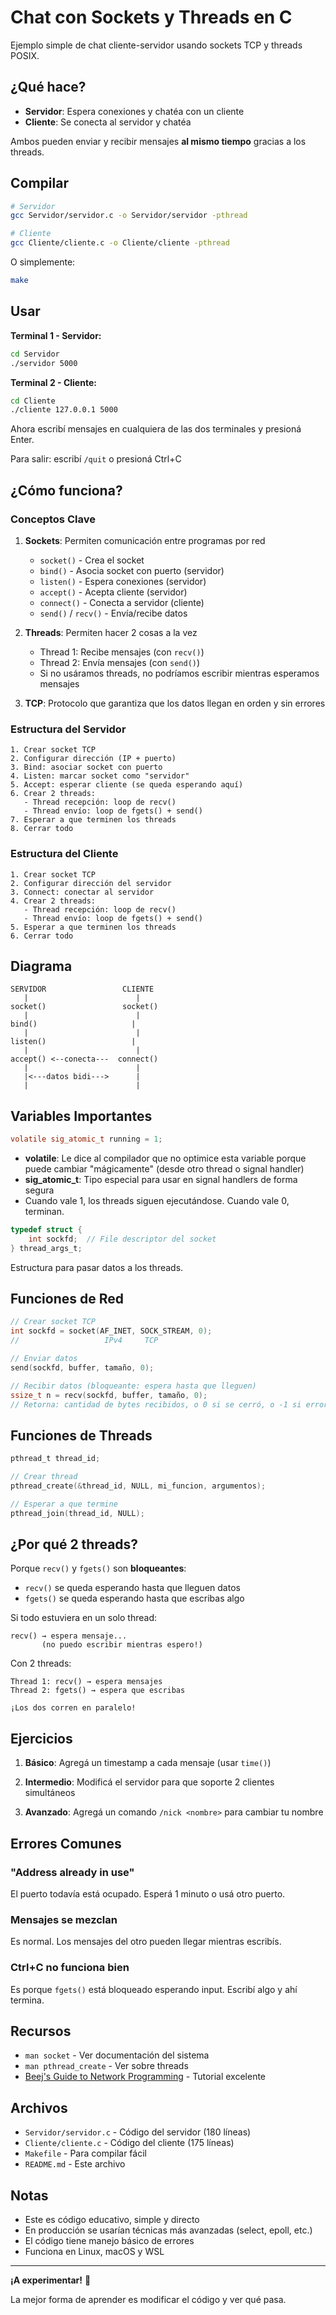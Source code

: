 # Chat con Sockets y Threads en C

Ejemplo simple de chat cliente-servidor usando sockets TCP y threads POSIX.

## ¿Qué hace?

- **Servidor**: Espera conexiones y chatéa con un cliente
- **Cliente**: Se conecta al servidor y chatéa

Ambos pueden enviar y recibir mensajes **al mismo tiempo** gracias a los threads.

## Compilar

```bash
# Servidor
gcc Servidor/servidor.c -o Servidor/servidor -pthread

# Cliente
gcc Cliente/cliente.c -o Cliente/cliente -pthread
```

O simplemente:
```bash
make
```

## Usar

**Terminal 1 - Servidor:**
```bash
cd Servidor
./servidor 5000
```

**Terminal 2 - Cliente:**
```bash
cd Cliente
./cliente 127.0.0.1 5000
```

Ahora escribí mensajes en cualquiera de las dos terminales y presioná Enter.

Para salir: escribí `/quit` o presioná Ctrl+C

## ¿Cómo funciona?

### Conceptos Clave

1. **Sockets**: Permiten comunicación entre programas por red
   - `socket()` - Crea el socket
   - `bind()` - Asocia socket con puerto (servidor)
   - `listen()` - Espera conexiones (servidor)
   - `accept()` - Acepta cliente (servidor)
   - `connect()` - Conecta a servidor (cliente)
   - `send()` / `recv()` - Envía/recibe datos

2. **Threads**: Permiten hacer 2 cosas a la vez
   - Thread 1: Recibe mensajes (con `recv()`)
   - Thread 2: Envía mensajes (con `send()`)
   - Si no usáramos threads, no podríamos escribir mientras esperamos mensajes

3. **TCP**: Protocolo que garantiza que los datos llegan en orden y sin errores

### Estructura del Servidor

```
1. Crear socket TCP
2. Configurar dirección (IP + puerto)
3. Bind: asociar socket con puerto
4. Listen: marcar socket como "servidor"
5. Accept: esperar cliente (se queda esperando aquí)
6. Crear 2 threads:
   - Thread recepción: loop de recv()
   - Thread envío: loop de fgets() + send()
7. Esperar a que terminen los threads
8. Cerrar todo
```

### Estructura del Cliente

```
1. Crear socket TCP
2. Configurar dirección del servidor
3. Connect: conectar al servidor
4. Crear 2 threads:
   - Thread recepción: loop de recv()
   - Thread envío: loop de fgets() + send()
5. Esperar a que terminen los threads
6. Cerrar todo
```

## Diagrama

```
SERVIDOR                 CLIENTE
   |                        |
socket()                 socket()
   |                        |
bind()                     |
   |                        |
listen()                   |
   |                        |
accept() <--conecta---  connect()
   |                        |
   |<---datos bidi--->      |
   |                        |
```

## Variables Importantes

```c
volatile sig_atomic_t running = 1;
```
- **volatile**: Le dice al compilador que no optimice esta variable porque puede cambiar "mágicamente" (desde otro thread o signal handler)
- **sig_atomic_t**: Tipo especial para usar en signal handlers de forma segura
- Cuando vale 1, los threads siguen ejecutándose. Cuando vale 0, terminan.

```c
typedef struct {
    int sockfd;  // File descriptor del socket
} thread_args_t;
```
Estructura para pasar datos a los threads.

## Funciones de Red

```c
// Crear socket TCP
int sockfd = socket(AF_INET, SOCK_STREAM, 0);
//                   IPv4     TCP

// Enviar datos
send(sockfd, buffer, tamaño, 0);

// Recibir datos (bloqueante: espera hasta que lleguen)
ssize_t n = recv(sockfd, buffer, tamaño, 0);
// Retorna: cantidad de bytes recibidos, o 0 si se cerró, o -1 si error
```

## Funciones de Threads

```c
pthread_t thread_id;

// Crear thread
pthread_create(&thread_id, NULL, mi_funcion, argumentos);

// Esperar a que termine
pthread_join(thread_id, NULL);
```

## ¿Por qué 2 threads?

Porque `recv()` y `fgets()` son **bloqueantes**:
- `recv()` se queda esperando hasta que lleguen datos
- `fgets()` se queda esperando hasta que escribas algo

Si todo estuviera en un solo thread:
```
recv() → espera mensaje...
       (no puedo escribir mientras espero!)
```

Con 2 threads:
```
Thread 1: recv() → espera mensajes
Thread 2: fgets() → espera que escribas

¡Los dos corren en paralelo!
```

## Ejercicios

1. **Básico**: Agregá un timestamp a cada mensaje (usar `time()`)

2. **Intermedio**: Modificá el servidor para que soporte 2 clientes simultáneos

3. **Avanzado**: Agregá un comando `/nick <nombre>` para cambiar tu nombre

## Errores Comunes

### "Address already in use"
El puerto todavía está ocupado. Esperá 1 minuto o usá otro puerto.

### Mensajes se mezclan
Es normal. Los mensajes del otro pueden llegar mientras escribís.

### Ctrl+C no funciona bien
Es porque `fgets()` está bloqueado esperando input. Escribí algo y ahí termina.

## Recursos

- `man socket` - Ver documentación del sistema
- `man pthread_create` - Ver sobre threads
- [Beej's Guide to Network Programming](https://beej.us/guide/bgnet/) - Tutorial excelente

## Archivos

- `Servidor/servidor.c` - Código del servidor (180 líneas)
- `Cliente/cliente.c` - Código del cliente (175 líneas)
- `Makefile` - Para compilar fácil
- `README.md` - Este archivo

## Notas

- Este es código educativo, simple y directo
- En producción se usarían técnicas más avanzadas (select, epoll, etc.)
- El código tiene manejo básico de errores
- Funciona en Linux, macOS y WSL

---

**¡A experimentar!** 🚀

La mejor forma de aprender es modificar el código y ver qué pasa.
